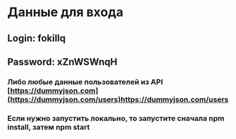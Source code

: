 # Данные для входа
## Login: fokillq
## Password: xZnWSWnqH

### Либо любые данные пользователей из API [https://dummyjson.com](https://dummyjson.com/users)https://dummyjson.com/users
### Если нужно запустить локально, то запустите сначала npm install, затем npm start
